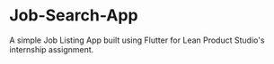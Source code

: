 # Job-Search-App
A simple Job Listing App built using Flutter for Lean Product Studio's internship assignment.
